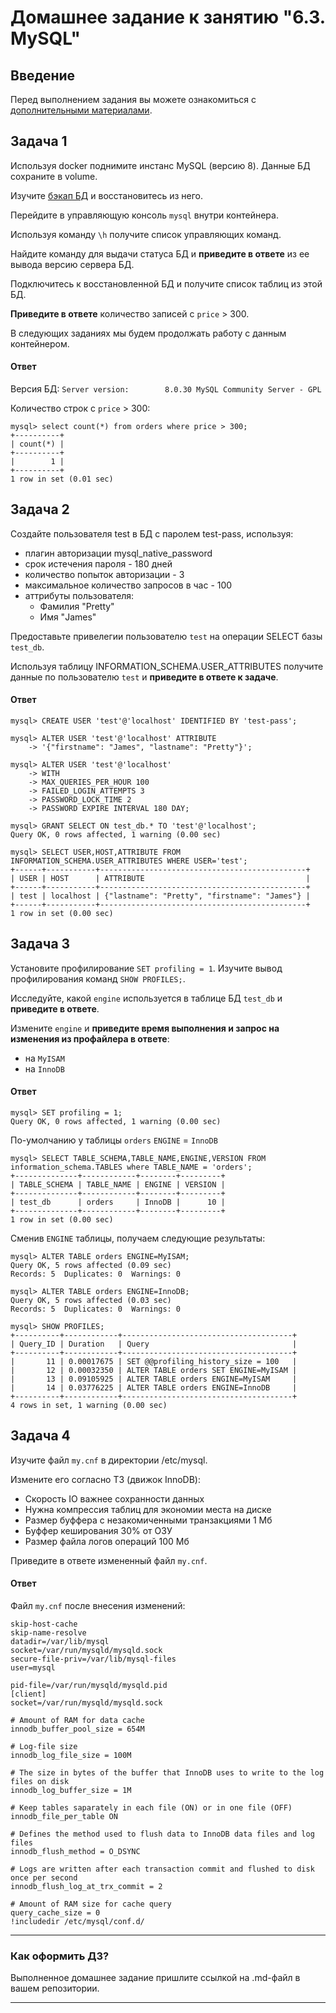 # Домашнее задание к занятию "6.3. MySQL"

## Введение

Перед выполнением задания вы можете ознакомиться с
[дополнительными материалами](https://github.com/netology-code/virt-homeworks/tree/master/additional/README.md).

## Задача 1

Используя docker поднимите инстанс MySQL (версию 8). Данные БД сохраните в volume.

Изучите [бэкап БД](https://github.com/netology-code/virt-homeworks/tree/master/06-db-03-mysql/test_data) и
восстановитесь из него.

Перейдите в управляющую консоль `mysql` внутри контейнера.

Используя команду `\h` получите список управляющих команд.

Найдите команду для выдачи статуса БД и **приведите в ответе** из ее вывода версию сервера БД.

Подключитесь к восстановленной БД и получите список таблиц из этой БД.

**Приведите в ответе** количество записей с `price` > 300.

В следующих заданиях мы будем продолжать работу с данным контейнером.

#### Ответ

Версия БД:
`Server version:		8.0.30 MySQL Community Server - GPL`

Количество строк с `price` > 300:
```
mysql> select count(*) from orders where price > 300;
+----------+
| count(*) |
+----------+
|        1 |
+----------+
1 row in set (0.01 sec)
```

## Задача 2

Создайте пользователя test в БД c паролем test-pass, используя:
- плагин авторизации mysql_native_password
- срок истечения пароля - 180 дней
- количество попыток авторизации - 3
- максимальное количество запросов в час - 100
- аттрибуты пользователя:
    - Фамилия "Pretty"
    - Имя "James"

Предоставьте привелегии пользователю `test` на операции SELECT базы `test_db`.

Используя таблицу INFORMATION_SCHEMA.USER_ATTRIBUTES получите данные по пользователю `test` и
**приведите в ответе к задаче**.

#### Ответ

```
mysql> CREATE USER 'test'@'localhost' IDENTIFIED BY 'test-pass';

mysql> ALTER USER 'test'@'localhost' ATTRIBUTE
    -> '{"firstname": "James", "lastname": "Pretty"}';

mysql> ALTER USER 'test'@'localhost'
    -> WITH
    -> MAX_QUERIES_PER_HOUR 100
    -> FAILED_LOGIN_ATTEMPTS 3
    -> PASSWORD_LOCK_TIME 2
    -> PASSWORD EXPIRE INTERVAL 180 DAY;

mysql> GRANT SELECT ON test_db.* TO 'test'@'localhost';
Query OK, 0 rows affected, 1 warning (0.00 sec)

mysql> SELECT USER,HOST,ATTRIBUTE FROM INFORMATION_SCHEMA.USER_ATTRIBUTES WHERE USER='test';
+------+-----------+----------------------------------------------+
| USER | HOST      | ATTRIBUTE                                    |
+------+-----------+----------------------------------------------+
| test | localhost | {"lastname": "Pretty", "firstname": "James"} |
+------+-----------+----------------------------------------------+
1 row in set (0.00 sec)
```

## Задача 3

Установите профилирование `SET profiling = 1`.
Изучите вывод профилирования команд `SHOW PROFILES;`.

Исследуйте, какой `engine` используется в таблице БД `test_db` и **приведите в ответе**.

Измените `engine` и **приведите время выполнения и запрос на изменения из профайлера в ответе**:
- на `MyISAM`
- на `InnoDB`

#### Ответ

```
mysql> SET profiling = 1;
Query OK, 0 rows affected, 1 warning (0.00 sec)
```
По-умолчанию у таблицы `orders` `ENGINE` = `InnoDB`
```
mysql> SELECT TABLE_SCHEMA,TABLE_NAME,ENGINE,VERSION FROM information_schema.TABLES where TABLE_NAME = 'orders';
+--------------+------------+--------+---------+
| TABLE_SCHEMA | TABLE_NAME | ENGINE | VERSION |
+--------------+------------+--------+---------+
| test_db      | orders     | InnoDB |      10 |
+--------------+------------+--------+---------+
1 row in set (0.00 sec)
```
Сменив `ENGINE` таблицы, получаем следующие результаты:
```
mysql> ALTER TABLE orders ENGINE=MyISAM;
Query OK, 5 rows affected (0.09 sec)
Records: 5  Duplicates: 0  Warnings: 0

mysql> ALTER TABLE orders ENGINE=InnoDB;
Query OK, 5 rows affected (0.03 sec)
Records: 5  Duplicates: 0  Warnings: 0

mysql> SHOW PROFILES;
+----------+------------+--------------------------------------+
| Query_ID | Duration   | Query                                |
+----------+------------+--------------------------------------+
|       11 | 0.00017675 | SET @@profiling_history_size = 100   |
|       12 | 0.00032350 | ALTER TABLE orders SET ENGINE=MyISAM |
|       13 | 0.09105925 | ALTER TABLE orders ENGINE=MyISAM     |
|       14 | 0.03776225 | ALTER TABLE orders ENGINE=InnoDB     |
+----------+------------+--------------------------------------+
4 rows in set, 1 warning (0.00 sec)
```

## Задача 4

Изучите файл `my.cnf` в директории /etc/mysql.

Измените его согласно ТЗ (движок InnoDB):
- Скорость IO важнее сохранности данных
- Нужна компрессия таблиц для экономии места на диске
- Размер буффера с незакомиченными транзакциями 1 Мб
- Буффер кеширования 30% от ОЗУ
- Размер файла логов операций 100 Мб

Приведите в ответе измененный файл `my.cnf`.

#### Ответ

Файл `my.cnf` после внесения изменений:
```
skip-host-cache
skip-name-resolve
datadir=/var/lib/mysql
socket=/var/run/mysqld/mysqld.sock
secure-file-priv=/var/lib/mysql-files
user=mysql

pid-file=/var/run/mysqld/mysqld.pid
[client]
socket=/var/run/mysqld/mysqld.sock

# Amount of RAM for data cache
innodb_buffer_pool_size = 654M

# Log-file size
innodb_log_file_size = 100M

# The size in bytes of the buffer that InnoDB uses to write to the log files on disk
innodb_log_buffer_size = 1M

# Keep tables saparately in each file (ON) or in one file (OFF)
innodb_file_per_table ON

# Defines the method used to flush data to InnoDB data files and log files
innodb_flush_method = O_DSYNC

# Logs are written after each transaction commit and flushed to disk once per second
innodb_flush_log_at_trx_commit = 2

# Amount of RAM size for cache query
query_cache_size = 0
!includedir /etc/mysql/conf.d/

```
---

### Как оформить ДЗ?

Выполненное домашнее задание пришлите ссылкой на .md-файл в вашем репозитории.

---
